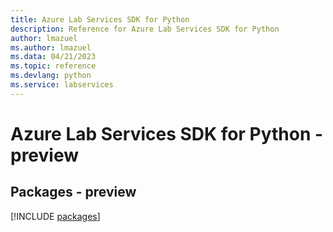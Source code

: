 ```yaml
---
title: Azure Lab Services SDK for Python
description: Reference for Azure Lab Services SDK for Python
author: lmazuel
ms.author: lmazuel
ms.data: 04/21/2023
ms.topic: reference
ms.devlang: python
ms.service: labservices
---
```

# Azure Lab Services SDK for Python - preview
## Packages - preview
[!INCLUDE [packages](lab-services-index.md)]